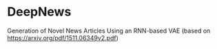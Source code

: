 # DeepNews
Generation of Novel News Articles Using an RNN-based VAE (based on https://arxiv.org/pdf/1511.06349v2.pdf)
